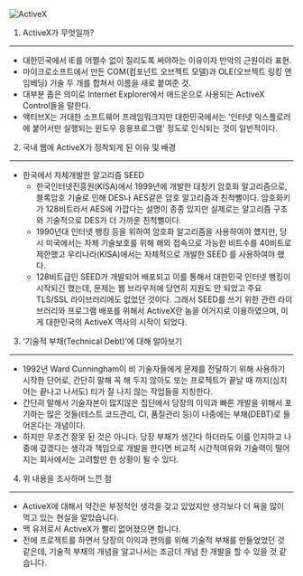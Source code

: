 ![ActiveX](http://www.activexcontrol.org/wp-content/uploads/2010/07/active-x-2-bb2.png)

1. ActiveX가 무엇일까?  
----
* 대한민국에서 IE를 어쩔수 없이 질리도록 써야하는 이유이자 만악의 근원이라 표현.
* 마이크로소프트에서 만든 COM(컴포넌트 오브젝트 모델)과 OLE(오브젝트 링킹 앤 임베딩) 기술 두 개를 합쳐서 이름을 새로 붙여준 것.
* 대부분 좁은 의미로 Internet Explorer에서 애드온으로 사용되는 ActiveX Control들을 말한다.
* 액티브X는 거대한 소프트웨어 프레임워크지만 대한민국에서는 '인터넷 익스플로러에 붙어서만 실행되는 윈도우 응용프로그램' 정도로 인식되는 것이 일반적이다.

2. 국내 웹에 ActiveX가 정착되게 된 이유 및 배경
----
* 한국에서 자체개발한 알고리즘 SEED
   - 한국인터넷진흥원(KISA)에서 1999년에 개발한 대칭키 암호화 알고리즘으로, 블록암호 기술로 인해 DES나 AES같은 암호 알고리즘과 친척뻘이다. 암호화키가 128비트라서 AES에 가깝다는 설명이 종종 있지만 실제로는 알고리즘 구조와 기술적으로 DES가 더 가까운 친척뻘이다.  
   - 1990년대 인터넷 뱅킹 등을 위하여 암호화 알고리즘을 사용하여야 헀지만, 당시 미국에서는 자체 기술보호를 위해 해외 접속으로 가능한 비트수를 40비트로 제한했고 우리나라(KISA)에서는 자체적으로 개발한 SEED 를 사용하여야 했다.  
   - 128비트급인 SEED가 개발되어 배포되고 이를 통해서 대한민국 인터넷 뱅킹이 시작되긴 했는데, 문제는 웹 브라우저에 당연히 지원도 안 되었고 주요 TLS/SSL 라이브러리에도 없었던 것이다. 그래서 SEED를 쓰기 위한 관련 라이브러리와 프로그램 배포를 위해서 ActiveX란 놈을 어거지로 이용하였으며, 이게 대한민국의 ActiveX 역사의 시작이 되었다.
   
3. ‘기술적 부채(Technical Debt)’에 대해 알아보기 
----
* 1992년 Ward Cunningham이 비 기술자들에게 문제를 전달하기 위해 사용하기 시작한 단어로, 간단히 말해 꼭 해 두지 않아도 또는 프로젝트가 끝날 때 까지(심지어는 끝나고 나서도) 티가 잘 나지 않는 작업들을 지칭한다.
* 간단히 말해서 기술자본이 많지않은 집단에서 당장의 이익과 빠른 개발을 위해서 포기하는 많은 것들(테스트 코드관리, CI, 품질관리 등)이 나중에는 부채(DEBT)로 들어온다는 개념이다.
* 하지만 무조건 잘못 된 것은 아니다. 당장 부채가 생긴다 하더라도 이를 인지하고 나중에 갚겠다는 생각과 책임으로 개발을 한다면 비교적 시간적여유와 기술력이 떨어지는 회사에서는 고려할만 한 상황이 될 수 있다.

4. 위 내용을 조사하며 느낀 점 
----
* ActiveX에 대해서 약간은 부정적인 생각을 갖고 있었지만 생각보다 더 욕을 많이 먹고 있는 현실을 알았습니다.
* 맥 유저로서 ActiveX가 빨리 없어졌으면 합니다.
* 전에 프로젝트를 하면서 당장의 이익과 편의를 위해 기술적 부채를 만들었었던 것 같은데, 기술적 부채의 개념을 알고나서는 조금더 개념 찬 개발을 할 수 있을 것 같습니다.

